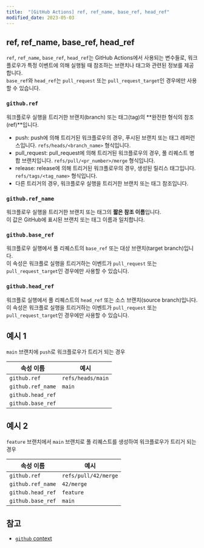 ```yaml
---
title:  "[GitHub Actions] ref, ref_name, base_ref, head_ref"
modified_date: 2023-05-03
---
```


## ref, ref_name, base_ref, head_ref
`ref`, `ref_name`, `base_ref`, `head_ref`는 GitHub Actions에서 사용되는 변수들로, 워크플로우가 특정 이벤트에 의해 실행될 때 참조하는 브랜치나 태그와 관련된 정보를 제공합니다.  
`base_ref`와 `head_ref`는 `pull_request` 또는 `pull_request_target`인 경우에만 사용할 수 있습니다.

### `github.ref`
워크플로우 실행을 트리거한 브랜치(branch) 또는 태그(tag)의 **완전한 형식의 참조(ref)**입니다.  

- push: push에 의해 트리거된 워크플로우의 경우, 푸시된 브랜치 또는 태그 레퍼런스입니다. `refs/heads/<branch_name>` 형식입니다.
- pull_request: pull_request에 의해 트리거된 워크플로우의 경우, 풀 리퀘스트 병합 브랜치입니다. `refs/pull/<pr_number>/merge` 형식입니다.
- release: release에 의해 트리거된 워크플로우의 경우, 생성된 릴리스 태그입니다. `refs/tags/<tag_name>` 형식입니다.
- 다른 트리거의 경우, 워크플로우 실행을 트리거한 브랜치 또는 태그 참조입니다.

### `github.ref_name`
워크플로우 실행을 트리거한 브랜치 또는 태그의 **짧은 참조 이름**입니다.  
이 값은 GitHub에 표시된 브랜치 또는 태그 이름과 일치합니다.

### `github.base_ref`
워크플로우 실행에서 풀 리퀘스트의 `base_ref` 또는 대상 브랜치(target branch)입니다.  
이 속성은 워크플로 실행을 트리거하는 이벤트가 `pull_request` 또는 `pull_request_target`인 경우에만 사용할 수 있습니다.

### `github.head_ref`
워크플로 실행에서 풀 리퀘스트의 `head_ref` 또는 소스 브랜치(source branch)입니다.  
이 속성은 워크플로 실행을 트리거하는 이벤트가 `pull_request` 또는 `pull_request_target`인 경우에만 사용할 수 있습니다.

## 예시 1
`main` 브랜치에 `push`로 워크플로우가 트리거 되는 경우 

| 속성 이름          | 예시 |
|-------------------|------|
| `github.ref`      | `refs/heads/main` |
| `github.ref_name` | `main` |
| `github.head_ref` |  |
| `github.base_ref` |  |

## 예시 2
`feature` 브랜치에서 `main` 브랜치로 풀 리퀘스트를 생성하여 워크플로우가 트리거 되는 경우

| 속성 이름          | 예시 |
|-------------------|------|
| `github.ref`      | `refs/pull/42/merge` |
| `github.ref_name` | `42/merge` |
| `github.head_ref` | `feature` |
| `github.base_ref` | `main` |

## 참고
- [`github` context](https://docs.github.com/en/actions/learn-github-actions/contexts#github-context)
